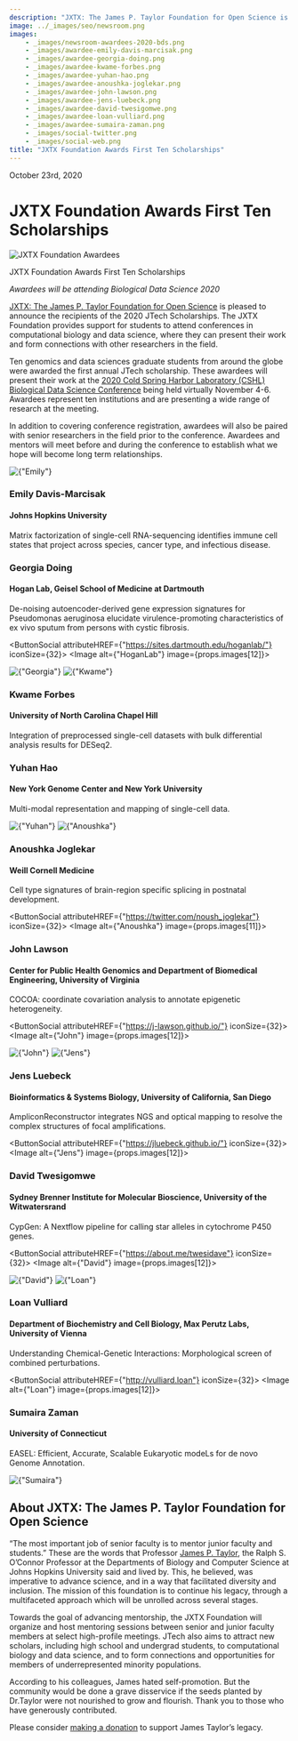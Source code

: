 ```yaml
---
description: "JXTX: The James P. Taylor Foundation for Open Science is pleased to announce the recipients of the 2020 JTech Scholarships."
image: ../_images/seo/newsroom.png
images:
    - _images/newsroom-awardees-2020-bds.png
    - _images/awardee-emily-davis-marcisak.png
    - _images/awardee-georgia-doing.png
    - _images/awardee-kwame-forbes.png
    - _images/awardee-yuhan-hao.png
    - _images/awardee-anoushka-joglekar.png
    - _images/awardee-john-lawson.png
    - _images/awardee-jens-luebeck.png
    - _images/awardee-david-twesigomwe.png
    - _images/awardee-loan-vulliard.png
    - _images/awardee-sumaira-zaman.png
    - _images/social-twitter.png
    - _images/social-web.png
title: "JXTX Foundation Awards First Ten Scholarships"
---
```


<Date>October 23rd, 2020</Date>

# JXTX Foundation Awards First Ten Scholarships

<Image alt="JXTX Foundation Awardees" image={props.images[0]}></Image>
<figcaption>JXTX Foundation Awards First Ten Scholarships</figcaption>

*Awardees will be attending Biological Data Science 2020*

[JXTX: The James P. Taylor Foundation for Open Science][1] is pleased to announce the recipients of the 2020 JTech Scholarships. The JXTX Foundation provides support for students to attend conferences in computational biology and data science, where they can present their work and form connections with other researchers in the field.

Ten genomics and data sciences graduate students from around the globe were awarded the first annual JTech scholarship. These awardees will present their work at the [2020 Cold Spring Harbor Laboratory (CSHL) Biological Data Science Conference][2] being held virtually November 4-6. Awardees represent ten institutions and are presenting a wide range of research at the meeting.

In addition to covering conference registration, awardees will also be paired with senior researchers in the field prior to the conference. Awardees and mentors will meet before and during the conference to establish what we hope will become long term relationships.

<Awardees>
<GridUnus>

<Awardee>
<Image alt={"Emily"} image={props.images[1]}></Image>
<AwardeeContent>
<h3>Emily Davis-Marcisak</h3>
<h4>Johns Hopkins University</h4>

Matrix factorization of single-cell RNA-sequencing identifies immune cell states that project across species, cancer type, and infectious disease.

</AwardeeContent>
</Awardee>

<Awardee>
<AwardeeContent>
<h3>Georgia Doing</h3>
<h4>Hogan Lab, Geisel School of Medicine at Dartmouth</h4>

De-noising autoencoder-derived gene expression signatures for Pseudomonas aeruginosa elucidate virulence-promoting characteristics of ex vivo sputum from persons with cystic fibrosis.

<ButtonSocial attributeHREF={"https://sites.dartmouth.edu/hoganlab/"} iconSize={32}>
<Image alt={"HoganLab"} image={props.images[12]}></Image>
</ButtonSocial>

</AwardeeContent>
<Image alt={"Georgia"} image={props.images[2]}></Image>
</Awardee>

<Awardee>
<Image alt={"Kwame"} image={props.images[3]}></Image>
<AwardeeContent>
<h3>Kwame Forbes</h3>
<h4>University of North Carolina Chapel Hill</h4>

Integration of preprocessed single-cell datasets with bulk differential analysis results for DESeq2.

</AwardeeContent>
</Awardee>

<Awardee>
<AwardeeContent>
<h3>Yuhan Hao</h3>
<h4>New York Genome Center and New York University</h4>

Multi-modal representation and mapping of single-cell data.

</AwardeeContent>
<Image alt={"Yuhan"} image={props.images[4]}></Image>
</Awardee>

<Awardee>
<Image alt={"Anoushka"} image={props.images[5]}></Image>
<AwardeeContent>
<h3>Anoushka Joglekar</h3>
<h4>Weill Cornell Medicine</h4>

Cell type signatures of brain-region specific splicing in postnatal development.

<ButtonSocial attributeHREF={"https://twitter.com/noush_joglekar"} iconSize={32}>
<Image alt={"Anoushka"} image={props.images[11]}></Image>
</ButtonSocial>

</AwardeeContent>
</Awardee>

<Awardee>
<AwardeeContent>
<h3>John Lawson</h3>
<h4>Center for Public Health Genomics and Department of Biomedical Engineering, University of Virginia</h4>

COCOA: coordinate covariation analysis to annotate epigenetic heterogeneity.

<ButtonSocial attributeHREF={"https://j-lawson.github.io/"} iconSize={32}>
<Image alt={"John"} image={props.images[12]}></Image>
</ButtonSocial>

</AwardeeContent>
<Image alt={"John"} image={props.images[6]}></Image>
</Awardee>

<Awardee>
<Image alt={"Jens"} image={props.images[7]}></Image>
<AwardeeContent>
<h3>Jens Luebeck</h3>
<h4>Bioinformatics & Systems Biology, University of California, San Diego</h4>

AmpliconReconstructor integrates NGS and optical mapping to resolve the complex structures of focal amplifications.

<ButtonSocial attributeHREF={"https://jluebeck.github.io/"} iconSize={32}>
<Image alt={"Jens"} image={props.images[12]}></Image>
</ButtonSocial>

</AwardeeContent>
</Awardee>

<Awardee>
<AwardeeContent>
<h3>David Twesigomwe</h3>
<h4>Sydney Brenner Institute for Molecular Bioscience, University of the Witwatersrand</h4>

CypGen: A Nextflow pipeline for calling star alleles in cytochrome P450 genes.

<ButtonSocial attributeHREF={"https://about.me/twesidave"} iconSize={32}>
<Image alt={"David"} image={props.images[12]}></Image>
</ButtonSocial>

</AwardeeContent>
<Image alt={"David"} image={props.images[8]}></Image>
</Awardee>

<Awardee>
<Image alt={"Loan"} image={props.images[9]}></Image>
<AwardeeContent>
<h3>Loan Vulliard</h3>
<h4>Department of Biochemistry and Cell Biology, Max Perutz Labs, University of Vienna</h4>

Understanding Chemical-Genetic Interactions: Morphological screen of combined perturbations.

<ButtonSocial attributeHREF={"http://vulliard.loan"} iconSize={32}>
<Image alt={"Loan"} image={props.images[12]}></Image>
</ButtonSocial>

</AwardeeContent>
</Awardee>

<Awardee>
<AwardeeContent>
<h3>Sumaira Zaman</h3>
<h4>University of Connecticut</h4>

EASEL: Efficient, Accurate, Scalable Eukaryotic modeLs for de novo Genome Annotation.

</AwardeeContent>
<Image alt={"Sumaira"} image={props.images[10]}></Image>
</Awardee>
</GridUnus>
</Awardees>

## About JXTX: The James P. Taylor Foundation for Open Science

“The most important job of senior faculty is to mentor junior faculty and students.” These are the words that Professor [James P. Taylor][3], the Ralph S. O’Connor Professor at the Departments of Biology and Computer Science at Johns Hopkins University said and lived by. This, he believed, was imperative to advance science, and in a way that facilitated diversity and inclusion. The mission of this foundation is to continue his legacy, through a multifaceted approach which will be unrolled across several stages.

Towards the goal of advancing mentorship, the JXTX Foundation will organize and host mentoring sessions between senior and junior faculty members at select high-profile meetings. JTech also aims to attract new scholars, including high school and undergrad students, to computational biology and data science, and to form connections and opportunities for members of underrepresented minority populations.

According to his colleagues, James hated self-promotion. But the community would be done a grave disservice if the seeds planted by Dr.Taylor were not nourished to grow and flourish. Thank you to those who have generously contributed.

Please consider [making a donation][4] to support James Taylor’s legacy.

[1]: /about
[2]: https://meetings.cshl.edu/meetings.aspx?meet=DATA&year=20
[3]: https://galaxyproject.org/jxtx/
[4]: https://give.communityfunded.com/o/eberly/i/eberly-college-of-science/s/jtech#CommunityI39hubL9i
